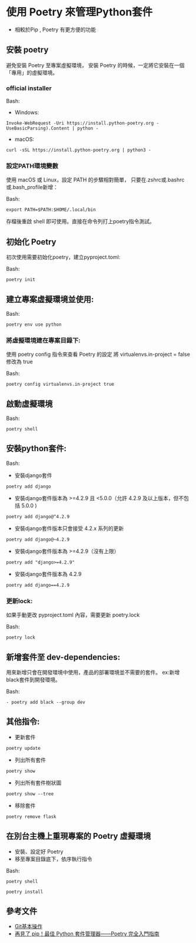 # 使用 Poetry 來管理Python套件

- 相較於Pip , Poetry 有更方便的功能

## 安裝 poetry

避免安裝 Poetry 至專案虛擬環境，
安裝 Poetry 的時候，一定將它安裝在一個「專用」的虛擬環境。


### official installer

Bash:
- Windows:
```
Invoke-WebRequest -Uri https://install.python-poetry.org -UseBasicParsing).Content | python -
```
- macOS:
```
curl -sSL https://install.python-poetry.org | python3 -
```
### 設定PATH環境變數

使用 macOS 或 Linux，設定 PATH 的步驟相對簡單，
只要在.zshrc或.bashrc或.bash_profile新增：

Bash:
```
export PATH=$PATH:$HOME/.local/bin
```

存檔後重啟 shell 即可使用。直接在命令列打上poetry指令測試。


## 初始化 Poetry

初次使用需要初始化poetry，建立pyproject.toml:

Bash:
```
poetry init
```

## 建立專案虛擬環境並使用:

Bash:
```
poetry env use python     
```

### 將虛擬環境建在專案目錄下:

使用 poetry config 指令來查看 Poetry 的設定
將 virtualenvs.in-project = false 修改為 true

Bash:
```
poetry config virtualenvs.in-project true
```

## 啟動虛擬環境

Bash:
```
poetry shell
```

## 安裝python套件:

Bash:

- 安裝django套件
```
poetry add django  
```
- 安裝django套件版本為 >=4.2.9 且 <5.0.0（允許 4.2.9 及以上版本，但不包括 5.0.0 )
```
poetry add django@^4.2.9      
```
- 安裝django套件版本只會接受 4.2.x 系列的更新
```
poetry add django@~4.2.9      
```
- 安裝django套件版本為 >=4.2.9（沒有上限）
```
poetry add "django>=4.2.9"      
```
- 安裝django套件版本為 4.2.9
```
poetry add django==4.2.9     
```

### 更新lock:

如果手動更改 pyproject.toml 內容，需要更新 poetry.lock

Bash:
```
poetry lock
```

## 新增套件至 dev-dependencies:

用來新增只會在開發環境中使用，產品的部署環境並不需要的套件。
ex:新增black套件到開發環境。 

Bash:
```
- poetry add black --group dev  
```

## 其他指令:

- 更新套件
```
poetry update         
```
- 列出所有套件
```
poetry show           
```
- 列出所有套件樹狀圖
```
poetry show --tree    
```
- 移除套件
```
poetry remove flask   
```

## 在別台主機上重現專案的 Poetry 虛擬環境
- 安裝、設定好 Poetry
- 移至專案目錄底下，依序執行指令

Bash:
```
poetry shell
```
```
poetry install        
```

## 參考文件

- [Git基本操作](https://youtu.be/mCzptNYsE30?t=23)
- [再見了 pip！最佳 Python 套件管理器——Poetry 完全入門指南](https://blog.kyomind.tw/python-poetry/)

